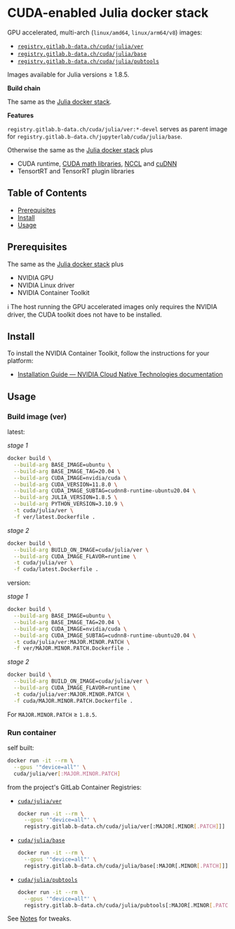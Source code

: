 # CUDA-enabled Julia docker stack

GPU accelerated, multi-arch (`linux/amd64`, `linux/arm64/v8`) images:

* [`registry.gitlab.b-data.ch/cuda/julia/ver`](https://gitlab.b-data.ch/cuda/julia/ver/container_registry)
* [`registry.gitlab.b-data.ch/cuda/julia/base`](https://gitlab.b-data.ch/cuda/julia/base/container_registry)
* [`registry.gitlab.b-data.ch/cuda/julia/pubtools`](https://gitlab.b-data.ch/cuda/julia/pubtools/container_registry)

Images available for Julia versions ≥ 1.8.5.

**Build chain**

The same as the [Julia docker stack](README.md#julia-docker-stack).

**Features**

`registry.gitlab.b-data.ch/cuda/julia/ver:*-devel` serves as parent image for
`registry.gitlab.b-data.ch/jupyterlab/cuda/julia/base`.

Otherwise the same as the [Julia docker stack](README.md#julia-docker-stack) plus

* CUDA runtime,
  [CUDA math libraries](https://developer.nvidia.com/gpu-accelerated-libraries),
  [NCCL](https://developer.nvidia.com/nccl) and
  [cuDNN](https://developer.nvidia.com/cudnn)
* TensortRT and TensorRT plugin libraries

## Table of Contents

* [Prerequisites](#prerequisites)
* [Install](#install)
* [Usage](#usage)

## Prerequisites

The same as the [Julia docker stack](README.md#prerequisites) plus

* NVIDIA GPU
* NVIDIA Linux driver
* NVIDIA Container Toolkit

:information_source: The host running the GPU accelerated images only requires
the NVIDIA driver, the CUDA toolkit does not have to be installed.

## Install

To install the NVIDIA Container Toolkit, follow the instructions for your
platform:

* [Installation Guide &mdash; NVIDIA Cloud Native Technologies documentation](https://docs.nvidia.com/datacenter/cloud-native/container-toolkit/install-guide.html#supported-platforms)

## Usage

### Build image (ver)

latest:

*stage 1*

```bash
docker build \
  --build-arg BASE_IMAGE=ubuntu \
  --build-arg BASE_IMAGE_TAG=20.04 \
  --build-arg CUDA_IMAGE=nvidia/cuda \
  --build-arg CUDA_VERSION=11.8.0 \
  --build-arg CUDA_IMAGE_SUBTAG=cudnn8-runtime-ubuntu20.04 \
  --build-arg JULIA_VERSION=1.8.5 \
  --build-arg PYTHON_VERSION=3.10.9 \
  -t cuda/julia/ver \
  -f ver/latest.Dockerfile .
```

*stage 2*

```bash
docker build \
  --build-arg BUILD_ON_IMAGE=cuda/julia/ver \
  --build-arg CUDA_IMAGE_FLAVOR=runtime \
  -t cuda/julia/ver \
  -f cuda/latest.Dockerfile .
```

version:

*stage 1*

```bash
docker build \
  --build-arg BASE_IMAGE=ubuntu \
  --build-arg BASE_IMAGE_TAG=20.04 \
  --build-arg CUDA_IMAGE=nvidia/cuda \
  --build-arg CUDA_IMAGE_SUBTAG=cudnn8-runtime-ubuntu20.04 \
  -t cuda/julia/ver:MAJOR.MINOR.PATCH \
  -f ver/MAJOR.MINOR.PATCH.Dockerfile .
```

*stage 2*

```bash
docker build \
  --build-arg BUILD_ON_IMAGE=cuda/julia/ver \
  --build-arg CUDA_IMAGE_FLAVOR=runtime \
  -t cuda/julia/ver:MAJOR.MINOR.PATCH \
  -f cuda/MAJOR.MINOR.PATCH.Dockerfile .
```

For `MAJOR.MINOR.PATCH` ≥ `1.8.5`.

### Run container

self built:

```bash
docker run -it --rm \
  --gpus '"device=all"' \
  cuda/julia/ver[:MAJOR.MINOR.PATCH]
```

from the project's GitLab Container Registries:

* [`cuda/julia/ver`](https://gitlab.b-data.ch/cuda/julia/ver/container_registry)  
  ```bash
  docker run -it --rm \
    --gpus '"device=all"' \
    registry.gitlab.b-data.ch/cuda/julia/ver[:MAJOR[.MINOR[.PATCH]]]
  ```
* [`cuda/julia/base`](https://gitlab.b-data.ch/cuda/julia/base/container_registry)  
  ```bash
  docker run -it --rm \
    --gpus '"device=all"' \
    registry.gitlab.b-data.ch/cuda/julia/base[:MAJOR[.MINOR[.PATCH]]]
  ```
* [`cuda/julia/pubtools`](https://gitlab.b-data.ch/cuda/julia/pubtools/container_registry)  
  ```bash
  docker run -it --rm \
    --gpus '"device=all"' \
    registry.gitlab.b-data.ch/cuda/julia/pubtools[:MAJOR[.MINOR[.PATCH]]]
  ```

See [Notes](NOTES.md) for tweaks.
